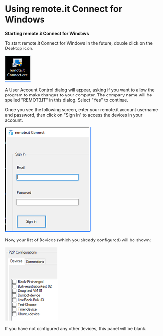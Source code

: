 # Using remote.it Connect for Windows

**Starting remote.it Connect for Windows**

To start remote.it Connect for Windows in the future, double click on the Desktop icon:

![](../../.gitbook/assets/image%20%2850%29.png)

A User Account Control dialog will appear, asking if you want to allow the program to make changes to your computer.  The company name will be spelled "REMOT3.IT" in this dialog. Select "Yes" to continue.

Once you see the following screen, enter your remote.it account username and password, then click on "Sign In" to access the devices in your account.

![](../../.gitbook/assets/image%20%2875%29.png)

Now, your list of Devices \(which you already configured\) will be shown:

![](../../.gitbook/assets/image%20%2831%29.png)

If you have not configured any other devices, this panel will be blank.

